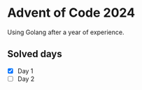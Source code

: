 # Advent of Code 2024

Using Golang after a year of experience.


## Solved days

- [X] Day 1
- [ ] Day 2

